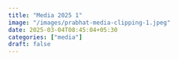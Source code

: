 ```yaml
---
title: "Media 2025 1"
image: "/images/prabhat-media-clipping-1.jpeg"
date: 2025-03-04T08:45:04+05:30
categories: ["media"]
draft: false
---
```


